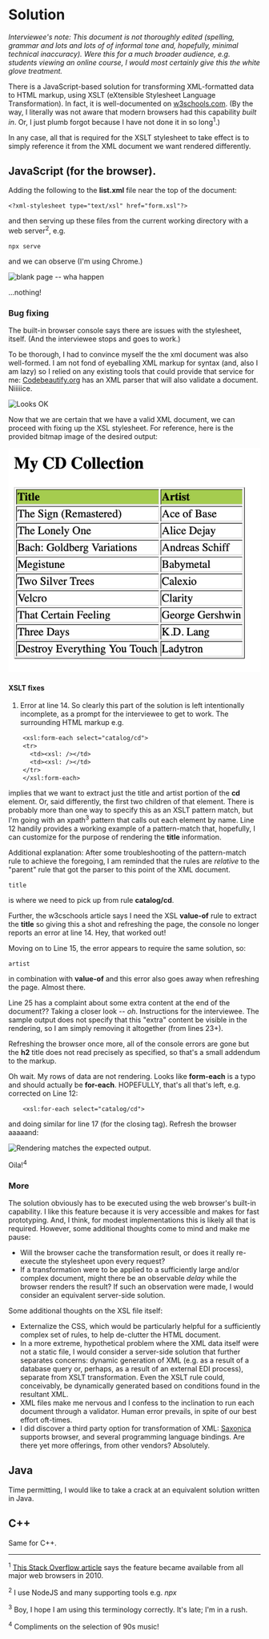 # Solution

*Interviewee's note: This document is not thoroughly edited (spelling, grammar and lots and lots of 
of informal tone and, hopefully, minimal technical inaccuracy). Were this for a much broader 
audience, e.g. students viewing an online course, I would most certainly give this the white glove
treatment.*

There is a JavaScript-based solution for transforming XML-formatted data to HTML markup,
using XSLT (eXtensible Stylesheet Language Transformation). In fact, it is well-documented on 
[w3schools.com](https://www.w3schools.com/xml/xsl_client.asp). (By the way, I literally
was not aware that modern browsers had this capability *built in*. Or, I just plumb forgot 
because I have not done it in so long<sup>1</sup>.)

In any case, all that is required for the XSLT stylesheet to take effect is to simply reference
it from the XML document we want rendered differently.

## JavaScript (for the browser).

Adding the following to the **list.xml** file near the top of the document:

```
<?xml-stylesheet type="text/xsl" href="form.xsl"?>
```

and then serving up these files from the current working directory with a web server<sup>2</sup>, e.g.

```
npx serve 
```

and we can observe (I'm using Chrome.)

![blank page -- wha happen](./javascript/1.png)

...nothing!

### Bug fixing

The built-in browser console says there are issues with the stylesheet, itself. (And the 
interviewee stops and goes to work.)

To be thorough, I had to convince myself the the xml document was also well-formed. I am 
not fond of eyeballing XML markup for syntax (and, also I am lazy) so I relied on any 
existing tools that could provide that service for me: [Codebeautify.org](https://codebeautify.org/xml-parser-online)
has an XML parser that will also validate a document. Niiiiice.

![Looks OK](./javascript/2.png)

Now that we are certain that we have a valid XML document, we can proceed with fixing up the XSL stylesheet. 
For reference, here is the provided bitmap image of the desired output:

![screenshot of correct output](./tableOutput.png)

#### XSLT fixes

1. Error at line 14. So clearly this part of the solution is left intentionally incomplete,
as a prompt for the interviewee to get to work. The surrounding HTML markup e.g.

```
	<xsl:form-each select="catalog/cd">
	<tr>
	  <td><xsl: /></td>
	  <td><xsl: /></td>
	</tr>
	</xsl:form-each>
```

implies that we want to extract just the title and artist portion of the **cd** element. Or,
said differently, the first two children of that element. There is probably more than one way
to specify this as an XSLT pattern match, but I'm going with an xpath<sup>3</sup> pattern that
calls out each element by name. Line 12 handily provides a working example of a pattern-match that, 
hopefully, I can customize for the purpose of rendering the **title** information.

Additional explanation: After some troubleshooting of the pattern-match rule to achieve the 
foregoing, I am reminded that the rules are *relative* to the "parent" rule that got the parser to
this point of the XML document.

```
title
```

is where we need to pick up from rule **catalog/cd**.

Further, the w3cschools article says I need the XSL **value-of** rule to extract the **title** so giving 
this a shot and refreshing the page, the console no longer reports an error at line 14. Hey, that worked out!

Moving on to Line 15, the error appears to require the same solution, so:

```
artist
```

in combination with **value-of** and this error also goes away when refreshing the page. 
Almost there.

Line 25 has a complaint about some extra content at the end of the document?? Taking a closer
look -- *oh*. Instructions for the interviewee. The sample output does not specify that this 
"extra" content be visible in the rendering, so I am simply removing it altogether (from lines
23+).

Refreshing the browser once more, all of the console errors are gone but the **h2** title does
not read precisely as specified, so that's a small addendum to the markup.

Oh wait. My rows of data are not rendering. Looks like **form-each** is a typo and should 
actually be **for-each**. HOPEFULLY, that's all that's left, e.g. corrected on Line 12:

```
	<xsl:for-each select="catalog/cd">
```

and doing similar for line 17 (for the closing tag). Refresh the browser aaaaand:

![Rendering matches the expected output.](./javascript/3.png)

Oila!<sup>4</sup>

### More

The solution obviously has to be executed using the web browser's built-in capability. I like this 
feature because it is very accessible and makes for fast prototyping. And, I think, for 
modest implementations this is likely all that is required. However, some additional thoughts
come to mind and make me pause:

* Will the browser cache the transformation result, or does it really re-execute the stylesheet
upon every request?
* If a transformation were to be applied to a sufficiently large and/or complex document, might there 
be an observable *delay* while the browser renders the result? If such an observation were made, I
would consider an equivalent server-side solution.

Some additional thoughts on the XSL file itself:

* Externalize the CSS, which would be particularly helpful for a sufficiently complex set of rules, to
help de-clutter the HTML document.
* In a more extreme, hypothetical problem where the XML data itself were not a static file, I would 
consider a server-side solution that further separates concerns: dynamic generation of XML (e.g. as a 
result of a database query or, perhaps, as a result of an external EDI process), separate from XSLT transformation. 
Even the XSLT rule could, conceivably, be dynamically generated based on conditions found in the resultant XML.
* XML files make me nervous and I confess to the inclination to run each document through a validator. Human error prevails, in spite of our best effort oft-times.
* I did discover a third party option for transformation of XML: [Saxonica](https://www.saxonica.com/html/download/download_page.html) 
supports browser, and several programming language bindings. Are there yet more offerings, from other vendors? Absolutely.

## Java

Time permitting, I would like to take a crack at an equivalent solution written in Java.

## C++

Same for C++.

-----------------------------------

<sup>1</sup> [This Stack Overflow article](http://stackoverflow.com/questions/3466854/ddg#3466912) 
says the feature became available from all major web browsers in 2010.

<sup>2</sup> I use NodeJS and many supporting tools e.g. *npx*

<sup>3</sup> Boy, I hope I am using this terminology correctly. It's late; I'm in a rush.

<sup>4</sup> Compliments on the selection of 90s music!
